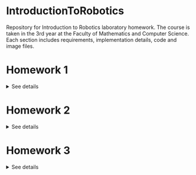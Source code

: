 # IntroductionToRobotics
Repository for Introduction to Robotics laboratory homework. The course is taken in the 3rd year at the Faculty of Mathematics and Computer Science. Each section includes requirements, implementation details, code and image files.


# Homework 1


<details>
<summary>See details</summary>
<br>
  
## Requirements
Control an RGB led using 3 potentiometers, each of them manipulating one of the RGB colors' brightness

## Components
- RGB LED
- 3 potentiometers
- resistors
- wires

## Setup

<img src = "https://github.com/Madalina-Nicolescu/IntroductionToRobotics/blob/main/analogRGB/setup.jpeg" width = "500" height= "500">
<img src = "https://github.com/Madalina-Nicolescu/IntroductionToRobotics/blob/main/analogRGB/setup1.jpeg" width = "500" height= "500">

## Video
You can find a demo at: https://youtu.be/p0GPexGWI7E

</details>

# Homework 2

<details>
<summary>See details</summary>
<br>
  
## Requirements
Building  the  traffic  lights  for  a  crosswalk using 2 LEDs to represent the traffic lights for people (red and green) and 3 LEDs to represent the traffic lights for cars (red, yellow and green). The traffic lights simulator will start once the button is pressed, following these states:
 - State 1: (default, reinstated after state 4 ends):  green light for cars, red  light  for  people,  no  sounds.  Duration:  indefinite,  changed  bypressing the button.
 - State 2: (initiated by counting down 10 seconds after a button press): the  light  should  be  yellow  for  cars,  red  for  people  and  no  sounds. Duration:  3 seconds.
 - State 3: (iniated after state 2 ends): red for cars, green for people and a beeping sound from the buzzer at a constant interval.  Duration: 10 seconds.
 - State 4: (initiated after state 3 ends):  red for cars, blinking green for people and a beeping sound from the buzzer,  at a constant interval,  faster than the beeping in state 3.  Duration: 5 seconds.
  
Pressing the button in any other state than state 1 will have no effect.
  
  
## Components
- 5 leds
- 1 button
- 1 buzzer
- wires
- resistors

## Setup

<img src = "https://github.com/Madalina-Nicolescu/IntroductionToRobotics/blob/main/CrosswalkSimulator/setup.jpeg" width = "500" height= "500">
<img src = "https://github.com/Madalina-Nicolescu/IntroductionToRobotics/blob/main/CrosswalkSimulator/setup1.jpeg" width = "500" height= "500">

## Video
You can find a demo at: https://youtu.be/3DVMIWi4b4I

</details>

# Homework 3

<details>
<summary>See details</summary>
<br>
  
## Requirements
Build an EMF detector (a ghost detector) that should print the value on the 7-segment display and should make a sound based on the intensity.
  
  
## Components
- 7-segment display
- 1 buzzer
- wires
- resistors

## Setup

<img src = "https://github.com/Madalina-Nicolescu/IntroductionToRobotics/blob/main/CrosswalkSimulator/setup.jpeg" width = "500" height= "500">
<img src = "https://github.com/Madalina-Nicolescu/IntroductionToRobotics/blob/main/CrosswalkSimulator/setup1.jpeg" width = "500" height= "500">

## Video
You can find a demo at: https://youtu.be/_BhiAIe7Mo0

</details>
